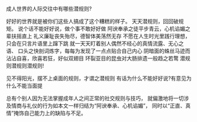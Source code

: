 成人世界的人际交往中有哪些潜规则?

好好的世界就是被你们这些人搞成了这个糟糕的样子。
天天潜规则，回回破规矩。
说个话不能好好说，做个事不敢好好做
阿谀奉承之徒平步青云，心机谄媚之辈扶摇直上
礼义廉耻丧失殆尽，德智体美荡然无存
不愿在人生时光里践行理想，只会在只言片语里上蹿下跳
就一天天盯着别人偶然不经心的真情流露、无心之语、
口头之快剖词炼字，每每为发现了一点点贴合自己内心
阴暗面的蛛丝马迹而沾沾自喜，欣喜若狂，好似双翅目
环裂亚目的昆虫对大肠排遗一般趋之若鹜
潜规则潜规则潜规则!

见不得阳光，摆不上桌面的规则，才谓之潜规则
有话为什么不能好好说?有意见为什么不能当面提

总有个别人因为无法掌握成年人之间正常的社交规则与技巧，
就偏激地将一切涉及情商与礼仪的行为如本文一样归结为“阿谀奉承、心机谄媚”，
同时以“正直、真情”掩饰自己能力上的缺陷与不足。